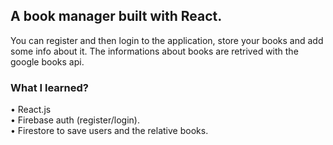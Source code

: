 ## A book manager built with React.
You can register and then login to the application, store your books and add some info about it.
The informations about books are retrived with the google books api.

### What I learned?
• React.js <br>
• Firebase auth (register/login). <br>
• Firestore to save users and the relative books.
